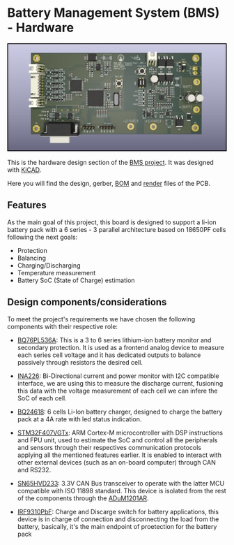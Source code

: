 # Battery Management System (BMS) - Hardware

![3d Render of the BMS](./render/bms_hardware_top.png)

This is the hardware design section of the [BMS project](https://github.com/moyamartin/bms_unr). It was designed with [KiCAD](https://kicad.org/).

Here you will find the design, gerber, [BOM](https://moyamartin.github.io/bms_hardware/) and [render](./render/) files of the PCB.

## Features

As the main goal of this project, this board is designed to support a li-ion
battery pack with a 6 series - 3 parallel architecture based on 18650PF cells
following the next goals:

* Protection
* Balancing
* Charging/Discharging
* Temperature measurement
* Battery SoC (State of Charge) estimation

## Design components/considerations

To meet the project's requirements we have chosen the following components with
their respective role:

* [BQ76PL536A](https://www.ti.com/product/BQ76PL536A): This is a 3 to 6 series
  lithium-ion battery monitor and secondary protection. It is used as a frontend
  analog device to measure each series cell voltage and it has dedicated outputs
  to balance passively through resistors the desired cell.

* [INA226](https://www.ti.com/lit/ds/symlink/ina226.pdf): Bi-Directional current
  and power monitor with I2C compatible interface, we are using this to measure
  the discharge current, fusioning this data with the voltage measurement of
  each cell we can infere the SoC of each cell.

* [BQ24618](https://www.ti.com/lit/ds/symlink/bq24618.pdf): 6 cells Li-Ion
  battery charger, designed to charge the battery pack at a 4A rate with led
  status indication.

* [STM32F407VGTx](https://www.st.com/en/microcontrollers-microprocessors/stm32f407vg.html): ARM Cortex-M microcontroller with DSP instructions and FPU unit, used to estimate the SoC and control all the peripherals and sensors through their respectives communication protocols applying all the mentioned features earlier. It is enabled to interact with other external devices (such as an on-board computer) through CAN and RS232.

* [SN65HVD233](https://www.ti.com/lit/ds/symlink/sn65hvd233.pdf): 3.3V CAN Bus
  transceiver to operate with the latter MCU compatible with ISO 11898 standard.
  This device is isolated from the rest of the components through the [ADuM1201AR](https://www.analog.com/media/en/technical-documentation/data-sheets/ADuM1200_1201.pdf).

* [IRF9310PbF](https://www.infineon.com/dgdl/irf9310pbf.pdf?fileId=5546d462533600a4015356110a7d1d95): Charge and Discarge switch for battery applications, this device is in charge of connection and disconnecting the load from the battery, basically, it's the main endpoint of proetection for the battery pack


